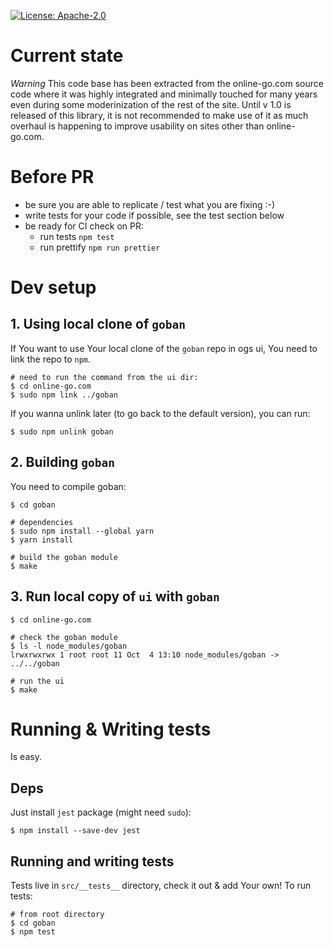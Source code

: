 [![License: Apache-2.0](https://img.shields.io/badge/License-Apache%202.0-blue.svg)](https://opensource.org/licenses/Apache-2.0)


# Current state

*Warning* This code base has been extracted from the online-go.com source code
where it was highly integrated and minimally touched for many years even during
some moderinization of the rest of the site. Until v 1.0 is released of this
library, it is not recommended to make use of it as much overhaul is happening
to improve usability on sites other than online-go.com.


# Before PR

- be sure you are able to replicate / test what you are fixing :-)
- write tests for your code if possible, see the test section below
- be ready for CI check on PR:
	- run tests `npm test`
	- run prettify `npm run prettier`

# Dev setup

## 1. Using local clone of `goban`

If You want to use Your local clone of the `goban` repo in ogs ui, You need to link the repo to `npm`.
```
# need to run the command from the ui dir:
$ cd online-go.com
$ sudo npm link ../goban
```

If you wanna unlink later (to go back to the default version), you can run:
```
$ sudo npm unlink goban
```

## 2. Building `goban`
You need to compile goban: 

```
$ cd goban

# dependencies
$ sudo npm install --global yarn
$ yarn install

# build the goban module
$ make
```
## 3. Run local copy of `ui` with `goban`

```
$ cd online-go.com

# check the goban module
$ ls -l node_modules/goban
lrwxrwxrwx 1 root root 11 Oct  4 13:10 node_modules/goban -> ../../goban

# run the ui
$ make
```


# Running & Writing tests
Is easy.

## Deps
Just install `jest` package (might need `sudo`):

```
$ npm install --save-dev jest
```

## Running and writing tests
Tests live in `src/__tests__` directory, check it out & add Your own!
To run tests:
```
# from root directory
$ cd goban 
$ npm test
```


